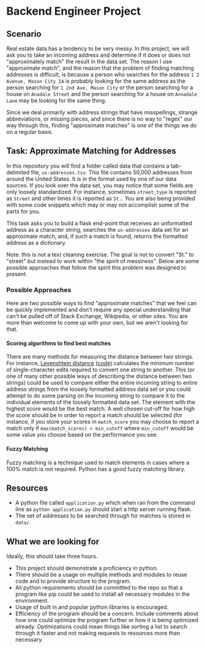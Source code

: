 # Backend Engineer Project

## Scenario
Real estate data has a tendency to be very messy. In this project, we will ask you to take an incoming address and determine if it does or does not "approximately match" the result in the data set. The reason I use "approximate match", and the reason that the problem of finding matching addresses is difficult, is because a person who searches for the address `1 2 Avenue, Mason City IA` is probably looking for the same address as the person searching for `1 2nd Ave, Mason City` or the person searching for a house on `Anadale Street` and the person searching for a house on `Annadale Lane` may be looking for the same thing.

Since we deal primarily with address strings that have misspellings, strange abbreviations, or missing pieces, and since there is no way to "regex" our way through this, finding "approximate matches" is one of the things we do on a regular basis.

## Task: Approximate Matching for Addresses
In this repository you will find a folder called data that contains a tab-delimited file, `us-addresses.tsv`. This file contains 50,000 addresses from around the United States. It is in the format used by one of our data sources. If you look over the data set, you may notice that some fields are only loosely standardized. For instance, sometimes `street_type` is reported as `Street` and other times it is reported as `St.`. You are also being provided with some code snippets which may or may not accomplish some of the parts for you. 

This task asks you to build a flask end-point that receives an unformatted address as a character string, searches the `us-addresses` data set for an approximate match, and, if such a match is found, returns the formatted address as a dictionary. 

Note: this is *not* a text cleaning exercise. The goal is not to convert "St." to "street" but instead to work within "the spirit of messiness". Below are some possible approaches that follow the spirit this problem was designed to present.

### Possible Approaches
Here are two possible ways to find "approximate matches" that we feel can be quickly implemented and don't require any special understanding that can't be pulled off of Stack Exchange, Wikipedia, or other sites. You are more than welcome to come up with your own, but we aren't looking for that.

#### Scoring algorithms to find best matches
There are many methods for measuring the distance between two strings. For instance, [Levenshtein distance](https://en.wikipedia.org/wiki/Levenshtein_distance) [(code)](https://en.wikibooks.org/wiki/Algorithm_Implementation/Strings/Levenshtein_distance#Java) calculates the minimum number of single-character edits required to convert one string to another. 
This (or one of many other possible ways of describing the distance between two strings) could be used to compare either the entire incoming string to entire address strings from the loosely formatted address data set or you could attempt to do some parsing on the incoming string to compare it to the individual elements of the loosely formatted data set.
The element with the highest score would be the best match. A well chosen cut-off for how high the score should be in order to report a match should be selected (for instance, if you store your scores in `match_score` you may choose to report a match only if `max(match_scores) > min_cutoff` where `min_cutoff` would be some value you choose based on the performance you see.

#### Fuzzy Matching
Fuzzy matching is a technique used to match elements in cases where a 100% match is not required. Python has a good fuzzy matching library. 

## Resources
- A python file called `application.py` which when ran from the command line as `python application.py` should start a http server running flask. 
- The set of addresses to be searched through for matches is stored in `data/`.

## What we are looking for
Ideally, this should take three hours.
- This project should demonstrate a proficiency in python. 
- There should be a usage on multiple methods and modules to reuse code and to provide structure to the program. 
- All python requirements should be committed to the repo so that a program like pip could be used to install all necessary modules in the environment. 
- Usage of built in and popular python libraries is encouraged.
- Efficiency of the program should be a concern. Include comments about how one could optimize the program further or how it is being optimized already. Optimizations could mean things like sorting a list to search through it faster and not making requests to resources more than necessary.
